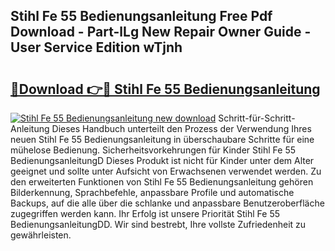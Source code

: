 ## Stihl Fe 55 Bedienungsanleitung Free Pdf Download - Part-lLg New Repair Owner Guide - User Service Edition wTjnh

# <h2><a href="http://df2abq0.blite.top/?on=Stihl+Fe+55+Bedienungsanleitung">🔗Download 👉🔴 Stihl Fe 55 Bedienungsanleitung</a></h2>

[![Stihl Fe 55 Bedienungsanleitung new download](https://i.imgur.com/lujVjoI.png)](http://df2abq0.blite.top/?on=Stihl+Fe+55+Bedienungsanleitung)
Schritt-für-Schritt-Anleitung Dieses Handbuch unterteilt den Prozess der Verwendung Ihres neuen Stihl Fe 55 Bedienungsanleitung in überschaubare Schritte für eine mühelose Bedienung. Sicherheitsvorkehrungen für Kinder Stihl Fe 55 BedienungsanleitungD Dieses Produkt ist nicht für Kinder unter dem Alter geeignet und sollte unter Aufsicht von Erwachsenen verwendet werden. Zu den erweiterten Funktionen von Stihl Fe 55 Bedienungsanleitung gehören Bilderkennung, Sprachbefehle, anpassbare Profile und automatische Backups, auf die alle über die schlanke und anpassbare Benutzeroberfläche zugegriffen werden kann. Ihr Erfolg ist unsere Priorität Stihl Fe 55 BedienungsanleitungDD. Wir sind bestrebt, Ihre vollste Zufriedenheit zu gewährleisten.
